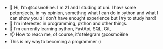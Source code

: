- 👋 Hi, I’m @cosmo9ine. I'm 21 and I studing at uni. I have some petprojects, in my opinion, something what I can do in python and what I can show you :) I don't have enought experience but I try to study hard! 
- 👀 I’m interested in programming, python and other things.
- 🌱 I’m currently learning python, FastApi, SQL, Git,
- 📫 How to reach me, of course, it's telegram @cosmo9ine
- This is my way to becoming a programmer :)

<!---
cosmo9ine/cosmo9ine is a ✨ special ✨ repository because its `README.md` (this file) appears on your GitHub profile.
You can click the Preview link to take a look at your changes.
--->
